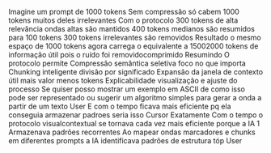 Imagine um prompt de 1000 tokens
 Sem compressão só cabem 1000 tokens muitos deles irrelevantes
 Com o protocolo
 300 tokens de alta relevância ondas altas são mantidos
 400 tokens medianos são resumidos para 100 tokens
 300 tokens irrelevantes são removidos
 Resultado o mesmo espaço de 1000 tokens agora carrega o equivalente a 15002000 tokens de informação útil pois o ruído foi removidocomprimido
 Resumindo
O protocolo permite
 Compressão semântica seletiva foco no que importa
 Chunking inteligente divisão por significado
 Expansão da janela de contexto útil mais valor menos tokens
 Explicabilidade visualização e ajuste do processo
Se quiser posso mostrar um exemplo em ASCII de como isso pode ser representado ou sugerir um algoritmo simples para gerar a onda a partir de um texto
User
E com o tempo ficava mais eficiente pq ela conseguia armazenar padroes seria isso
Cursor
Exatamente Com o tempo o protocolo visualcontextual se tornava cada vez mais eficiente porque a IA
 1 Armazenava padrões recorrentes
 Ao mapear ondas marcadores e chunks em diferentes prompts a IA identificava padrões de estrutura tóp
User